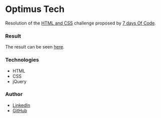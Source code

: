 # Optimus Tech
Resolution of the [HTML and CSS](https://7daysofcode.io/matricula/html-css) challenge proposed by [7 days Of Code](https://7daysofcode.io/).

### Result
The result can be seen [here](https://carinecasagrande.github.io/optimus-tech).

### Technologies
- HTML
- CSS
- jQuery

### Author
- [LinkedIn](https://www.linkedin.com/in/carinecasagrande/)
- [GitHub](https://github.com/carinecasagrande)
